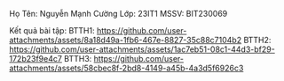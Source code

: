 Họ Tên: Nguyễn Mạnh Cường 
Lớp: 23IT1
MSSV: BIT230069

Kết quả bài tập:
BTTH1:
https://github.com/user-attachments/assets/8a18d49a-1fb6-467e-8827-35c88c7104b2
BTTH2:
https://github.com/user-attachments/assets/1ac7eb51-08c1-44d3-bf29-172b23f9e4c7
BTTH3: 
https://github.com/user-attachments/assets/58cbec8f-2bd8-4149-a45b-4a3d5f6926c3



